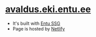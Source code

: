 # [avaldus.eki.entu.ee](https://avaldus.eki.entu.ee)

- It's built with [Entu SSG](https://ssg.entu.eu)
- Page is hosted by [Netlify](https://www.netlify.com)
